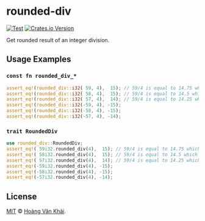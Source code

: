 # rounded-div

[![Test](https://github.com/KSXGitHub/rounded-div/workflows/Test/badge.svg)](https://github.com/KSXGitHub/rounded-div/actions?query=workflow%3ATest)
[![Crates.io Version](https://img.shields.io/crates/v/rounded-div?logo=rust)](https://crates.io/crates/rounded-div)

Get rounded result of an integer division.

## Usage Examples

### `const fn rounded_div_*`

```rust
assert_eq!(rounded_div::i32( 59, 4),  15); // 59/4 is equal to 14.75 which is closer to 15
assert_eq!(rounded_div::i32( 58, 4),  15); // 59/4 is equal to 14.5 which is rounded to 15
assert_eq!(rounded_div::i32( 57, 4),  14); // 59/4 is equal to 14.25 which is closer to 14
assert_eq!(rounded_div::i32(-59, 4), -15);
assert_eq!(rounded_div::i32(-58, 4), -15);
assert_eq!(rounded_div::i32(-57, 4), -14);
```

### `trait RoundedDiv`

```rust
use rounded_div::RoundedDiv;
assert_eq!( 59i32.rounded_div(4),  15); // 59/4 is equal to 14.75 which is closer to 15
assert_eq!( 58i32.rounded_div(4),  15); // 59/4 is equal to 14.5 which is rounded to 15
assert_eq!( 57i32.rounded_div(4),  14); // 59/4 is equal to 14.25 which is closer to 14
assert_eq!(-59i32.rounded_div(4), -15);
assert_eq!(-58i32.rounded_div(4), -15);
assert_eq!(-57i32.rounded_div(4), -14);
```

## License

[MIT](https://git.io/JO4Rf) © [Hoàng Văn Khải](https://ksxgithub.github.io/).
